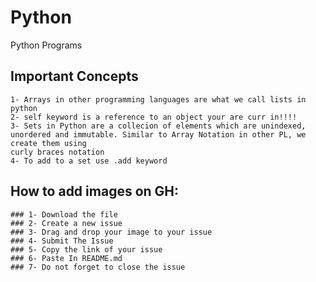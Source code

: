 # Python
Python Programs


## Important Concepts
	1- Arrays in other programming languages are what we call lists in python
	2- self keyword is a reference to an object your are curr in!!!!
	3- Sets in Python are a collecion of elements which are unindexed, unordered and immutable. Similar to Array Notation in other PL, we create them using
	curly braces notation
	4- To add to a set use .add keyword

## How to add images on GH:
	### 1- Download the file
	### 2- Create a new issue
	### 3- Drag and drop your image to your issue
	### 4- Submit The Issue
	### 5- Copy the link of your issue
	### 6- Paste In README.md
	### 7- Do not forget to close the issue
